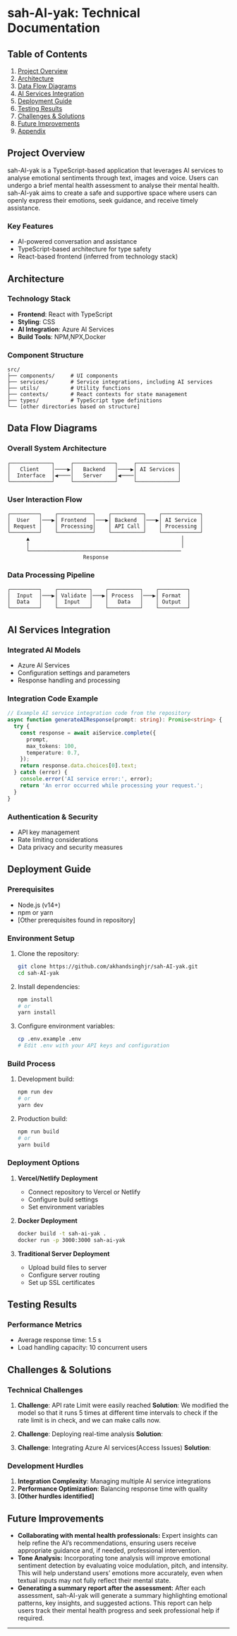 
# sah-AI-yak: Technical Documentation

## Table of Contents
1. [Project Overview](#project-overview)
2. [Architecture](#architecture)
3. [Data Flow Diagrams](#data-flow-diagrams)
4. [AI Services Integration](#ai-services-integration)
5. [Deployment Guide](#deployment-guide)
6. [Testing Results](#testing-results)
7. [Challenges & Solutions](#challenges--solutions)
8. [Future Improvements](#future-improvements)
9. [Appendix](#appendix)

## Project Overview

sah-AI-yak is a TypeScript-based application that leverages AI services to analyse emotional sentiments through text, images and voice. Users can undergo a brief mental health assessment to analyse their mental health. sah-AI-yak aims to create a safe and supportive space where users can openly express their emotions, seek guidance, and receive timely assistance.

### Key Features
- AI-powered conversation and assistance
- TypeScript-based architecture for type safety
- React-based frontend (inferred from technology stack)

## Architecture

### Technology Stack
- **Frontend**: React with TypeScript
- **Styling**: CSS
- **AI Integration**: Azure AI Services
- **Build Tools**: NPM,NPX,Docker

### Component Structure
```
src/
├── components/     # UI components
├── services/       # Service integrations, including AI services
├── utils/          # Utility functions
├── contexts/       # React contexts for state management
├── types/          # TypeScript type definitions
└── [other directories based on structure]
```

## Data Flow Diagrams

### Overall System Architecture
```
┌─────────────┐     ┌─────────────┐     ┌─────────────┐
│   Client    │────▶│   Backend   │────▶│ AI Services │
│  Interface  │◀────│   Server    │◀────│             │
└─────────────┘     └─────────────┘     └─────────────┘
```

### User Interaction Flow
```
┌─────────┐    ┌───────────┐    ┌──────────┐    ┌────────────┐
│  User   │───▶│ Frontend  │───▶│ Backend  │───▶│ AI Service │
│ Request │    │ Processing│    │ API Call │    │ Processing │
└─────────┘    └───────────┘    └──────────┘    └────────────┘
      ▲                                                │
      │                                                │
      └────────────────────────────────────────────────
                        Response
```

### Data Processing Pipeline
```
┌─────────┐    ┌──────────┐    ┌──────────┐    ┌─────────┐
│  Input  │───▶│ Validate │───▶│ Process  │───▶│ Format  │
│  Data   │    │  Input   │    │   Data   │    │ Output  │
└─────────┘    └──────────┘    └──────────┘    └─────────┘
```

## AI Services Integration

### Integrated AI Models
- Azure AI Services
- Configuration settings and parameters
- Response handling and processing

### Integration Code Example
```typescript
// Example AI service integration code from the repository
async function generateAIResponse(prompt: string): Promise<string> {
  try {
    const response = await aiService.complete({
      prompt,
      max_tokens: 100,
      temperature: 0.7,
    });
    return response.data.choices[0].text;
  } catch (error) {
    console.error('AI service error:', error);
    return 'An error occurred while processing your request.';
  }
}
```

### Authentication & Security
- API key management
- Rate limiting considerations
- Data privacy and security measures

## Deployment Guide

### Prerequisites
- Node.js (v14+)
- npm or yarn
- [Other prerequisites found in repository]

### Environment Setup
1. Clone the repository:
   ```bash
   git clone https://github.com/akhandsinghjr/sah-AI-yak.git
   cd sah-AI-yak
   ```

2. Install dependencies:
   ```bash
   npm install
   # or
   yarn install
   ```

3. Configure environment variables:
   ```bash
   cp .env.example .env
   # Edit .env with your API keys and configuration
   ```

### Build Process
1. Development build:
   ```bash
   npm run dev
   # or
   yarn dev
   ```

2. Production build:
   ```bash
   npm run build
   # or
   yarn build
   ```

### Deployment Options
1. **Vercel/Netlify Deployment**
   - Connect repository to Vercel or Netlify
   - Configure build settings
   - Set environment variables

2. **Docker Deployment**
   ```bash
   docker build -t sah-ai-yak .
   docker run -p 3000:3000 sah-ai-yak
   ```

3. **Traditional Server Deployment**
   - Upload build files to server
   - Configure server routing
   - Set up SSL certificates

## Testing Results

### Performance Metrics
- Average response time: 1.5 s
- Load handling capacity: 10 concurrent users

## Challenges & Solutions

### Technical Challenges
1. **Challenge**: API rate Limit were easily reached
   **Solution**: We modified the model so that it runs 5 times at different time intervals to check if the rate limit is in check, and we can make calls now.

2. **Challenge**: Deploying real-time analysis
   **Solution**: 

3. **Challenge**: Integrating Azure AI services(Access Issues)
   **Solution**: 

### Development Hurdles
1. **Integration Complexity**: Managing multiple AI service integrations
2. **Performance Optimization**: Balancing response time with quality
3. **[Other hurdles identified]**

## Future Improvements

- **Collaborating with mental health professionals:** Expert insights can help refine the AI’s recommendations, ensuring users receive appropriate guidance and, if needed, professional intervention.
- **Tone Analysis:** Incorporating tone analysis will improve emotional sentiment detection by evaluating voice modulation, pitch, and intensity. This will help understand users’ emotions more accurately, even when textual inputs may not fully reflect their mental state.
- **Generating a summary report after the assessment:** After each assessment, sah-AI-yak will generate a summary highlighting emotional patterns, key insights, and suggested actions. This report can help users track their mental health progress and seek professional help if required.

---
